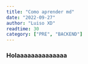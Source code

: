 ```yaml
---
title: "Como aprender md"
date: "2022-09-27"
author: "Luiso XD"
readtime: 30
category: ["PRE", "BACKEND"]
---
```


### Holaaaaaaaaaaaaaa
